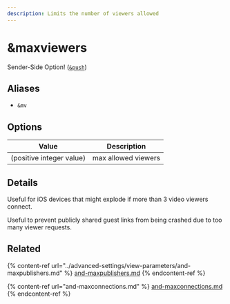 ```yaml
---
description: Limits the number of viewers allowed
---
```


# \&maxviewers

Sender-Side Option! ([`&push`](push.md))

## Aliases

* `&mv`

## Options

| Value                    | Description         |
| ------------------------ | ------------------- |
| (positive integer value) | max allowed viewers |

## Details

Useful for iOS devices that might explode if more than 3 video viewers connect.

Useful to prevent publicly shared guest links from being crashed due to too many viewer requests.

## Related

{% content-ref url="../advanced-settings/view-parameters/and-maxpublishers.md" %}
[and-maxpublishers.md](../advanced-settings/view-parameters/and-maxpublishers.md)
{% endcontent-ref %}

{% content-ref url="and-maxconnections.md" %}
[and-maxconnections.md](and-maxconnections.md)
{% endcontent-ref %}
